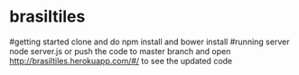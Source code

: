 # brasiltiles

#getting started
clone and do npm install and bower install
#running server
node server.js or push the code to master branch and open http://brasiltiles.herokuapp.com/#/ to see the updated code
